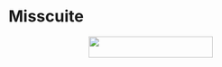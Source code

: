 # Misscuite

<p align="center"><a href="https://heroku.com/deploy?template=https://github.com/Team-techno/Misscuite"> <img src="https://img.shields.io/badge/Deploy%20To%20Heroku-green?style=for-the-badge&logo=deploy" width="220" height="38.45"/></a></p>
 
